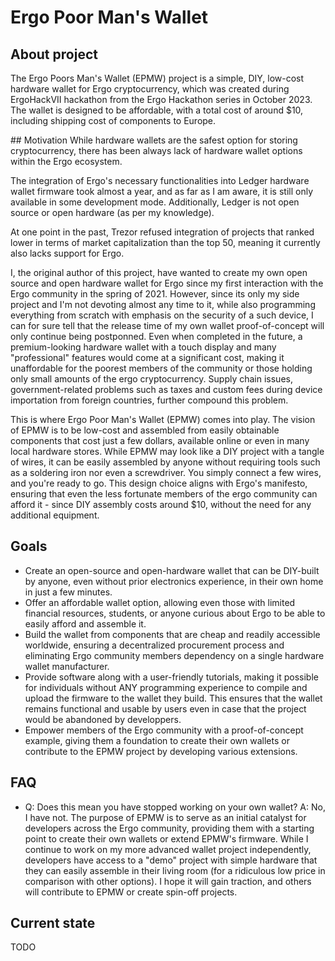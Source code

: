 # Ergo Poor Man's Wallet

## About project
The Ergo Poors Man's Wallet (EPMW) project is a simple, DIY, low-cost hardware wallet for Ergo cryptocurrency, which was created during ErgoHackVII hackathon from the Ergo Hackathon series in October 2023. The wallet is designed to be affordable, with a total cost of around $10, including shipping cost of components to Europe.

## Motivation
While hardware wallets are the safest option for storing cryptocurrency, there has been always lack of hardware wallet options within the Ergo ecosystem. 

The integration of Ergo's necessary functionalities into Ledger hardware wallet firmware took almost a year, and as far as I am aware, it is still only available in some development mode. Additionally, Ledger is not open source or open hardware (as per my knowledge).

At one point in the past, Trezor refused integration of projects that ranked lower in terms of market capitalization than the top 50, meaning it currently also lacks support for Ergo.

I, the original author of this project, have wanted to create my own open source and open hardware wallet for Ergo since my first interaction with the Ergo community in the spring of 2021. However, since its only my side project and I'm not devoting almost any time to it, while also programming everything from scratch with emphasis on the security of a such device, I can for sure tell that the release time of my own wallet proof-of-concept will only continue being postponned. Even when completed in the future, a premium-looking hardware wallet with a touch display and many "professional" features would come at a significant cost, making it unaffordable for the poorest members of the community or those holding only small amounts of the ergo cryptocurrency. Supply chain issues, government-related problems such as taxes and custom fees during device importation from foreign countries, further compound this problem.

This is where Ergo Poor Man's Wallet (EPMW) comes into play. The vision of EPMW is to be low-cost and assembled from easily obtainable components that cost just a few dollars, available online or even in many local hardware stores. While EPMW may look like a DIY project with a tangle of wires, it can be easily assembled by anyone without requiring tools such as a soldering iron nor even a screwdriver. You simply connect a few wires, and you're ready to go. This design choice aligns with Ergo's manifesto, ensuring that even the less fortunate members of the ergo community can afford it - since DIY assembly costs around $10, without the need for any additional equipment.

## Goals
- Create an open-source and open-hardware wallet that can be DIY-built by anyone, even without prior electronics experience, in their own home in just a few minutes.
- Offer an affordable wallet option, allowing even those with limited financial resources, students, or anyone curious about Ergo to be able to easily afford and assemble it.
- Build the wallet from components that are cheap and readily accessible worldwide, ensuring a decentralized procurement process and eliminating Ergo community members dependency on a single hardware wallet manufacturer.
- Provide software along with a user-friendly tutorials, making it possible for individuals without ANY programming experience to compile and upload the firmware to the wallet they build. This ensures that the wallet remains functional and usable by users even in case that the project would be abandoned by developpers.
- Empower members of the Ergo community with a proof-of-concept example, giving them a foundation to create their own wallets or contribute to the EPMW project by developing various extensions.

## FAQ
- Q: Does this mean you have stopped working on your own wallet?
  A: No, I have not. The purpose of EPMW is to serve as an initial catalyst for developers across the Ergo community, providing them with a starting point to create their own wallets or extend EPMW's firmware. While I continue to work on my more advanced wallet project independently, developers have access to a "demo" project with simple hardware that they can easily assemble in their living room (for a ridiculous low price in comparison with other options). I hope it will gain traction, and others will contribute to EPMW or create spin-off projects.

## Current state
TODO
